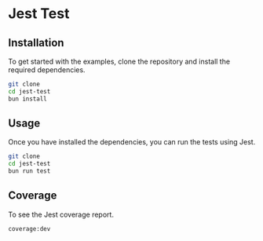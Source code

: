 # Jest Test


## Installation

To get started with the examples, clone the repository and install the required dependencies.

```bash
git clone 
cd jest-test
bun install
```

## Usage

Once you have installed the dependencies, you can run the tests using Jest.

```bash
git clone 
cd jest-test
bun run test
```

## Coverage

To see the Jest coverage report.

```bash
coverage:dev
```
